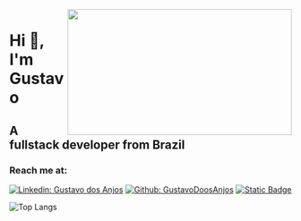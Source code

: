<img align="right" width="400" height="225" src="https://64.media.tumblr.com/6e820724367cd1b03f8dcc0c1bd0ee91/cb095d9ff754f24f-c9/s400x600/ea06addc687c0ab00fb246ed183883bd468750ee.gifv">

# Hi 👋, I'm Gustavo
## A fullstack developer from Brazil

### Reach me at:
[![Linkedin: Gustavo dos Anjos](https://img.shields.io/badge/Gustavo-Linkedin?style=flat-square&logo=Linkedin&logoColor=white&color=%230384ff&link=https%3A%2F%2Fwww.linkedin.com%2Fin%2FGustavoOAnjos%2F)](https://www.linkedin.com/in/GustavoOAnjos/)
[![Github: GustavoDoosAnjos](https://img.shields.io/badge/Gustavo-Github?style=flat-square&logo=Github&logoColor=white&color=%23000&link=https%3A%2F%2Fgithub.com%2FGustavoDoosAnjos)](https://github.com/GustavoDoosAnjos)
[![Static Badge](https://img.shields.io/badge/Gustavo-Gmail?style=flat-square&logo=Gmail&logoColor=white&color=%23ed2921&link=mailto%3Aanjos.gu%40gmail.com%40gmail.com)
](mailto:anjos.gu@gmail.com@gmail.com)



![Top Langs](https://github-readme-stats.vercel.app/api/top-langs/?username=GustavoDoosAnjos&layout=compact&theme=dark&hide_border=true)
